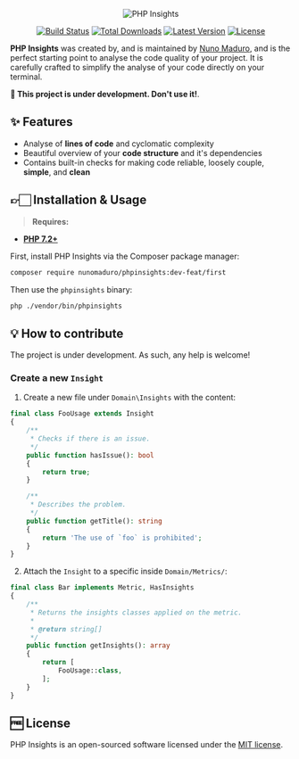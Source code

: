 <p align="center">

  <img alt="PHP Insights" src="https://raw.githubusercontent.com/nunomaduro/phpinsights/feat/first/docs/banner.png" >

  <p align="center">
    <a href="https://travis-ci.org/nunomaduro/phpinsights"><img src="https://img.shields.io/travis/nunomaduro/phpinsights/master.svg" alt="Build Status"></img></a>
    <a href="https://packagist.org/packages/nunomaduro/phpinsights"><img src="https://poser.pugx.org/nunomaduro/phpinsights/d/total.svg" alt="Total Downloads"></a>
    <a href="https://packagist.org/packages/nunomaduro/phpinsights"><img src="https://poser.pugx.org/nunomaduro/phpinsights/v/stable.svg" alt="Latest Version"></a>
    <a href="https://packagist.org/packages/nunomaduro/phpinsights"><img src="https://poser.pugx.org/nunomaduro/phpinsights/license.svg" alt="License"></a>
  </p>
</p>


**PHP Insights** was created by, and is maintained by [Nuno Maduro](https://github.com/nunomaduro), and is the perfect starting point to analyse the code quality of your project. It is
carefully crafted to simplify the analyse of your code directly on your terminal.

**🚨 This project is under development. Don't use it!**.


## ✨ Features

- Analyse of **lines of code** and cyclomatic complexity
- Beautiful overview of your **code structure** and it's dependencies
- Contains built-in checks for making code reliable, loosely couple, **simple**, and **clean**

## 👉🏻 Installation & Usage

> **Requires:**
- **[PHP 7.2+](https://php.net/releases/)**

First, install PHP Insights via the Composer package manager:

```bash
composer require nunomaduro/phpinsights:dev-feat/first
```

Then use the `phpinsights` binary:

```bash
php ./vendor/bin/phpinsights
```

## 💡 How to contribute

The project is under development. As such, any help is welcome!

### Create a new `Insight`

1. Create a new file under `Domain\Insights` with the content:

```php
final class FooUsage extends Insight
{
    /**
     * Checks if there is an issue.
     */
    public function hasIssue(): bool
    {
        return true;
    }

    /**
     * Describes the problem.
     */
    public function getTitle(): string
    {
        return 'The use of `foo` is prohibited';
    }
}
```

2. Attach the `Insight` to a specific inside `Domain/Metrics/`:

```php
final class Bar implements Metric, HasInsights
{
    /**
     * Returns the insights classes applied on the metric.
     *
     * @return string[]
     */
    public function getInsights(): array
    {
        return [
            FooUsage::class,
        ];
    }
}
```

## 🆓 License
PHP Insights is an open-sourced software licensed under the [MIT license](LICENSE.md).

